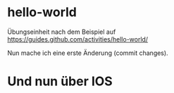 
# hello-world
Übungseinheit nach dem Beispiel auf https://guides.github.com/activities/hello-world/ 

Nun mache ich eine erste Änderung (commit changes). 

# Und nun über IOS
